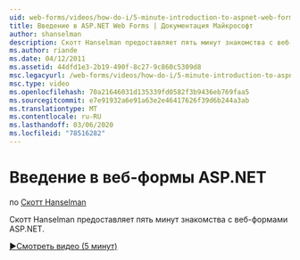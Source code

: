 ```yaml
---
uid: web-forms/videos/how-do-i/5-minute-introduction-to-aspnet-web-forms
title: Введение в ASP.NET Web Forms | Документация Майкрософт
author: shanselman
description: Скотт Hanselman предоставляет пять минут знакомства с веб-формами ASP.NET.
ms.author: riande
ms.date: 04/12/2011
ms.assetid: 44dfd1e3-2b19-490f-8c27-9c860c5309d8
msc.legacyurl: /web-forms/videos/how-do-i/5-minute-introduction-to-aspnet-web-forms
msc.type: video
ms.openlocfilehash: 70a21646031d135339fd0582f3b9436eb769faa5
ms.sourcegitcommit: e7e91932a6e91a63e2e46417626f39d6b244a3ab
ms.translationtype: MT
ms.contentlocale: ru-RU
ms.lasthandoff: 03/06/2020
ms.locfileid: "78516282"
---
```

# <a name="intro-to-aspnet-web-forms"></a>Введение в веб-формы ASP.NET

по [Скотт Hanselman](https://github.com/shanselman)

Скотт Hanselman предоставляет пять минут знакомства с веб-формами ASP.NET.

[&#9654;Смотреть видео (5 минут)](https://channel9.msdn.com/Blogs/ASP-NET-Site-Videos/5-minute-introduction-to-aspnet-web-forms)
